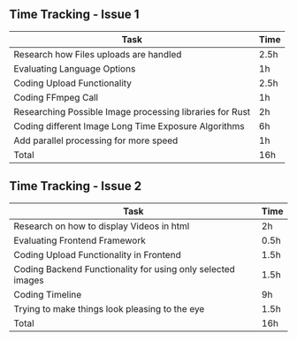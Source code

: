 ## Time Tracking - Issue 1

| Task                                                     | Time |
| -------------------------------------------------------- | ---- |
| Research how Files uploads are handled                   | 2.5h |
| Evaluating Language Options                              | 1h   |
| Coding Upload Functionality                              | 2.5h |
| Coding FFmpeg Call                                       | 1h   |
| Researching Possible Image processing libraries for Rust | 2h   |
| Coding different Image Long Time Exposure Algorithms     | 6h   |
| Add parallel processing for more speed                   | 1h   |
| Total                                                    | 16h  |

## Time Tracking - Issue 2 

| Task                                                        | Time |
| ----------------------------------------------------------- | ---- |
| Research on how to display Videos in html                   | 2h   |
| Evaluating Frontend Framework                               | 0.5h |
| Coding Upload Functionality in Frontend                     | 1.5h |
| Coding Backend Functionality for using only selected images | 1.5h |
| Coding Timeline                                             | 9h   |
| Trying to make things look pleasing to the eye              | 1.5h |
| Total                                                       | 16h  |